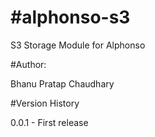 #alphonso-s3
==

S3 Storage Module for Alphonso

#Author:

Bhanu Pratap Chaudhary

#Version History

0.0.1 - First release
